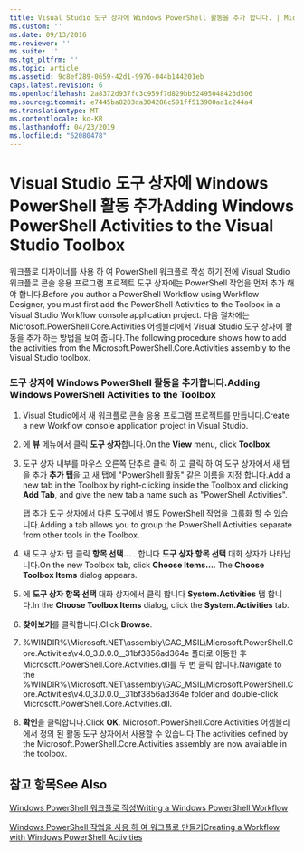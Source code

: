 ```yaml
---
title: Visual Studio 도구 상자에 Windows PowerShell 활동을 추가 합니다. | Microsoft Docs
ms.custom: ''
ms.date: 09/13/2016
ms.reviewer: ''
ms.suite: ''
ms.tgt_pltfrm: ''
ms.topic: article
ms.assetid: 9c8ef289-0659-42d1-9976-044b144201eb
caps.latest.revision: 6
ms.openlocfilehash: 2a8372d937fc3c959f7d829bb52495048423d506
ms.sourcegitcommit: e7445ba8203da304286c591ff513900ad1c244a4
ms.translationtype: MT
ms.contentlocale: ko-KR
ms.lasthandoff: 04/23/2019
ms.locfileid: "62080478"
---
```

# <a name="adding-windows-powershell-activities-to-the-visual-studio-toolbox"></a><span data-ttu-id="a7e57-102">Visual Studio 도구 상자에 Windows PowerShell 활동 추가</span><span class="sxs-lookup"><span data-stu-id="a7e57-102">Adding Windows PowerShell Activities to the Visual Studio Toolbox</span></span>

<span data-ttu-id="a7e57-103">워크플로 디자이너를 사용 하 여 PowerShell 워크플로 작성 하기 전에 Visual Studio 워크플로 콘솔 응용 프로그램 프로젝트 도구 상자에는 PowerShell 작업을 먼저 추가 해야 합니다.</span><span class="sxs-lookup"><span data-stu-id="a7e57-103">Before you author a PowerShell Workflow using Workflow Designer, you must first add the PowerShell Activities to the Toolbox in a Visual Studio Workflow console application project.</span></span> <span data-ttu-id="a7e57-104">다음 절차에는 Microsoft.PowerShell.Core.Activities 어셈블리에서 Visual Studio 도구 상자에 활동을 추가 하는 방법을 보여 줍니다.</span><span class="sxs-lookup"><span data-stu-id="a7e57-104">The following procedure shows how to add the activities from the Microsoft.PowerShell.Core.Activities assembly to the Visual Studio toolbox.</span></span>

### <a name="adding-windows-powershell-activities-to-the-toolbox"></a><span data-ttu-id="a7e57-105">도구 상자에 Windows PowerShell 활동을 추가합니다.</span><span class="sxs-lookup"><span data-stu-id="a7e57-105">Adding Windows PowerShell Activities to the Toolbox</span></span>

1. <span data-ttu-id="a7e57-106">Visual Studio에서 새 워크플로 콘솔 응용 프로그램 프로젝트를 만듭니다.</span><span class="sxs-lookup"><span data-stu-id="a7e57-106">Create a new Workflow console application project in Visual Studio.</span></span>

2. <span data-ttu-id="a7e57-107">에 **뷰** 메뉴에서 클릭 **도구 상자**합니다.</span><span class="sxs-lookup"><span data-stu-id="a7e57-107">On the **View** menu, click **Toolbox**.</span></span>

3. <span data-ttu-id="a7e57-108">도구 상자 내부를 마우스 오른쪽 단추로 클릭 하 고 클릭 하 여 도구 상자에서 새 탭을 추가 **추가 탭**을 고 새 탭에 "PowerShell 활동" 같은 이름을 지정 합니다.</span><span class="sxs-lookup"><span data-stu-id="a7e57-108">Add a new tab in the Toolbox by right-clicking inside the Toolbox and clicking **Add Tab**, and give the new tab a name such as "PowerShell Activities".</span></span>

   <span data-ttu-id="a7e57-109">탭 추가 도구 상자에서 다른 도구에서 별도 PowerShell 작업을 그룹화 할 수 있습니다.</span><span class="sxs-lookup"><span data-stu-id="a7e57-109">Adding a tab allows you to group the PowerShell Activities separate from other tools in the Toolbox.</span></span>

4. <span data-ttu-id="a7e57-110">새 도구 상자 탭 클릭 **항목 선택...** . 합니다 **도구 상자 항목 선택** 대화 상자가 나타납니다.</span><span class="sxs-lookup"><span data-stu-id="a7e57-110">On the new Toolbox tab, click **Choose Items...**. The **Choose Toolbox Items** dialog appears.</span></span>

5. <span data-ttu-id="a7e57-111">에 **도구 상자 항목 선택** 대화 상자에서 클릭 합니다 **System.Activities** 탭 합니다.</span><span class="sxs-lookup"><span data-stu-id="a7e57-111">In the **Choose Toolbox Items** dialog, click the **System.Activities** tab.</span></span>

6. <span data-ttu-id="a7e57-112">**찾아보기**를 클릭합니다.</span><span class="sxs-lookup"><span data-stu-id="a7e57-112">Click **Browse**.</span></span>

7. <span data-ttu-id="a7e57-113">%WINDIR%\Microsoft.NET\assembly\GAC_MSIL\Microsoft.PowerShell.Core.Activities\v4.0_3.0.0.0__31bf3856ad364e 폴더로 이동한 후 Microsoft.PowerShell.Core.Activities.dll를 두 번 클릭 합니다.</span><span class="sxs-lookup"><span data-stu-id="a7e57-113">Navigate to the %WINDIR%\Microsoft.NET\assembly\GAC_MSIL\Microsoft.PowerShell.Core.Activities\v4.0_3.0.0.0__31bf3856ad364e folder and double-click Microsoft.PowerShell.Core.Activities.dll.</span></span>

8. <span data-ttu-id="a7e57-114">**확인**을 클릭합니다.</span><span class="sxs-lookup"><span data-stu-id="a7e57-114">Click **OK**.</span></span> <span data-ttu-id="a7e57-115">Microsoft.PowerShell.Core.Activities 어셈블리에서 정의 된 활동 도구 상자에서 사용할 수 있습니다.</span><span class="sxs-lookup"><span data-stu-id="a7e57-115">The activities defined by the Microsoft.PowerShell.Core.Activities assembly are now available in the toolbox.</span></span>

## <a name="see-also"></a><span data-ttu-id="a7e57-116">참고 항목</span><span class="sxs-lookup"><span data-stu-id="a7e57-116">See Also</span></span>

[<span data-ttu-id="a7e57-117">Windows PowerShell 워크플로 작성</span><span class="sxs-lookup"><span data-stu-id="a7e57-117">Writing a Windows PowerShell Workflow</span></span>](./writing-a-windows-powershell-workflow.md)

[<span data-ttu-id="a7e57-118">Windows PowerShell 작업을 사용 하 여 워크플로 만들기</span><span class="sxs-lookup"><span data-stu-id="a7e57-118">Creating a Workflow with Windows PowerShell Activities</span></span>](./creating-a-workflow-with-windows-powershell-activities.md)